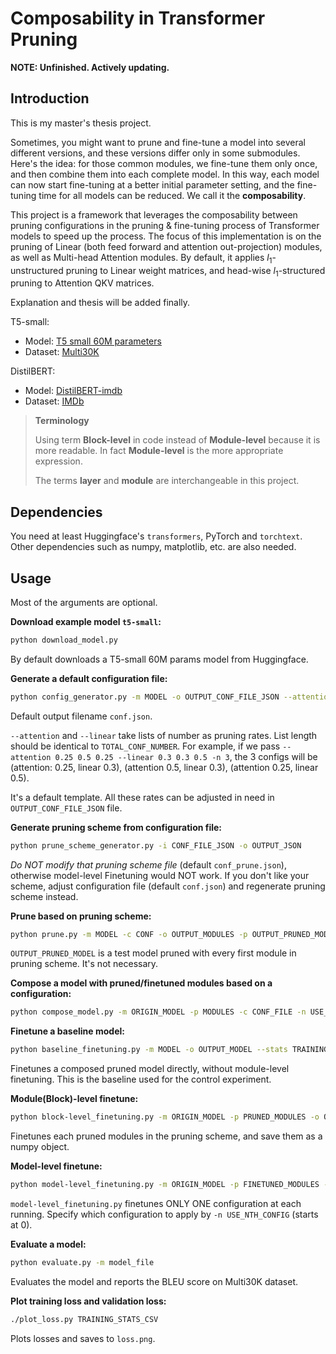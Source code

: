 # Composability in Transformer Pruning

**NOTE: Unfinished. Actively updating.**

## Introduction

This is my master's thesis project.

Sometimes, you might want to prune and fine-tune a model into several different versions, and these versions differ only in some submodules. Here's the idea: for those common modules, we fine-tune them only once, and then combine them into each complete model. In this way, each model can now start fine-tuning at a better initial parameter setting, and the fine-tuning time for all models can be reduced. We call it the **composability**.

This project is a framework that leverages the composability between pruning configurations in the pruning & fine-tuning process of Transformer models to speed up the process. The focus of this implementation is on the pruning of Linear (both feed forward and attention out-projection) modules, as well as Multi-head Attention modules. By default, it applies $l_1$-unstructured pruning to Linear weight matrices, and head-wise $l_1$-structured pruning to Attention QKV matrices.

Explanation and thesis will be added finally.

T5-small:

- Model: [T5 small 60M parameters](https://huggingface.co/t5-small)
- Dataset: [Multi30K](https://pytorch.org/text/stable/_modules/torchtext/datasets/multi30k.html)

DistilBERT:

- Model: [DistilBERT-imdb](https://huggingface.co/lvwerra/distilbert-imdb)
- Dataset: [IMDb](https://huggingface.co/datasets/imdb)

> **Terminology**
>
> Using term **Block-level** in code instead of **Module-level** because it is more readable. In fact **Module-level** is the more appropriate expression.
>
> The terms **layer** and **module** are interchangeable in this project.

## Dependencies

You need at least Huggingface's `transformers`, PyTorch and `torchtext`. Other dependencies such as numpy, matplotlib, etc. are also needed.

## Usage

Most of the arguments are optional.

**Download example model `t5-small`:**

```bash
python download_model.py
```

By default downloads a T5-small 60M params model from Huggingface.

**Generate a default configuration file:**

```bash
python config_generator.py -m MODEL -o OUTPUT_CONF_FILE_JSON --attention PRUNING_RATE_1 PRUNING_RATE_2 ... --linear PRUNING_RATE_1 PRUNING_RATE_2 ... -n TOTAL_CONF_NUMBER
```

Default output filename `conf.json`.

`--attention` and `--linear` take lists of number as pruning rates. List length should be identical to `TOTAL_CONF_NUMBER`. For example, if we pass `--attention 0.25 0.5 0.25 --linear 0.3 0.3 0.5 -n 3`, the 3 configs will be (attention: 0.25, linear 0.3), (attention 0.5, linear 0.3), (attention 0.25, linear 0.5).

It's a default template. All these rates can be adjusted in need in `OUTPUT_CONF_FILE_JSON` file.

**Generate pruning scheme from configuration file:**

```bash
python prune_scheme_generator.py -i CONF_FILE_JSON -o OUTPUT_JSON
```

*Do NOT modify that pruning scheme file* (default `conf_prune.json`), otherwise model-level Finetuning would NOT work. If you don't like your scheme, adjust configuration file (default `conf.json`) and regenerate pruning scheme instead.

**Prune based on pruning scheme:**

```bash
python prune.py -m MODEL -c CONF -o OUTPUT_MODULES -p OUTPUT_PRUNED_MODEL
```

`OUTPUT_PRUNED_MODEL` is a test model pruned with every first module in pruning scheme. It's not necessary.

**Compose a model with pruned/finetuned modules based on a configuration:**

```bash
python compose_model.py -m ORIGIN_MODEL -p MODULES -c CONF_FILE -n USE_NTH_CONFIG -o OUTPUT_MODEL
```

**Finetune a baseline model:**

```bash
python baseline_finetuning.py -m MODEL -o OUTPUT_MODEL --stats TRAINING_STATS_CSV
```

Finetunes a composed pruned model directly, without module-level finetuning. This is the baseline used for the control experiment.

**Module(Block)-level finetune:**

```bash
python block-level_finetuning.py -m ORIGIN_MODEL -p PRUNED_MODULES -o OUTPUT_MODULES --stats TRAINING_STATS_CSV
```

Finetunes each pruned modules in the pruning scheme, and save them as a numpy object.

**Model-level finetune:**

```bash
python model-level_finetuning.py -m ORIGIN_MODEL -p FINETUNED_MODULES -c CONF_FILE -n USE_NTH_CONFIG -o OUTPUT_PTH --stats TRAINING_STATS_CSV
```

`model-level_finetuning.py` finetunes ONLY ONE configuration at each running. Specify which configuration to apply by `-n USE_NTH_CONFIG` (starts at 0).

**Evaluate a model:**

```bash
python evaluate.py -m model_file
```

Evaluates the model and reports the BLEU score on Multi30K dataset.

**Plot training loss and validation loss:**

```bash
./plot_loss.py TRAINING_STATS_CSV
```

Plots losses and saves to `loss.png`.
